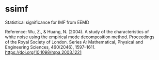 # ssimf
Statistical significance for IMF  from EEMD

Reference: Wu, Z., & Huang, N. (2004). A study of the characteristics of white noise using the empirical mode decomposition method. Proceedings of the Royal Society of London. Series A: Mathematical, Physical and Engineering Sciences, 460(2046), 1597–1611. https://doi.org/10.1098/rspa.2003.1221 



